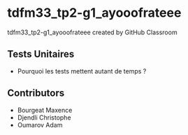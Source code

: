 # tdfm33_tp2-g1_ayooofrateee
tdfm33_tp2-g1_ayooofrateee created by GitHub Classroom

## Tests Unitaires

- Pourquoi les tests mettent autant de temps ?



## Contributors
- Bourgeat Maxence
- Djendli Christophe
- Oumarov Adam

